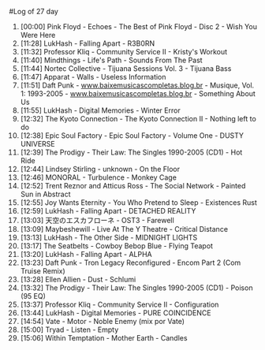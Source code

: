 #Log of 27 day

1. [00:00] Pink Floyd - Echoes - The Best of Pink Floyd - Disc 2 - Wish You Were Here
1. [11:28] LukHash - Falling Apart - R3B0RN
1. [11:32] Professor Kliq - Community Service II - Kristy's Workout
1. [11:40] Mindthings - Life's Path - Sounds From The Past
1. [11:44] Nortec Collective - Tijuana Sessions Vol. 3 - Tijuana Bass
1. [11:47] Apparat - Walls - Useless Information
1. [11:51] Daft Punk - www.baixemusicascompletas.blog.br - Musique, Vol. 1: 1993-2005 - www.baixemusicascompletas.blog.br - Something About Us
1. [11:55] LukHash - Digital Memories - Winter Error
1. [12:32] The Kyoto Connection - The Kyoto Connection II - Nothing left to do
1. [12:38] Epic Soul Factory - Epic Soul Factory - Volume One - DUSTY UNIVERSE
1. [12:39] The Prodigy - Their Law: The Singles 1990-2005 (CD1) - Hot Ride
1. [12:44] Lindsey Stirling - unknown - On the Floor
1. [12:46] MONORAL - Turbulence - Monkey Cage
1. [12:52] Trent Reznor and Atticus Ross - The Social Network - Painted Sun in Abstract
1. [12:55] Joy Wants Eternity - You Who Pretend to Sleep - Existences Rust
1. [12:59] LukHash - Falling Apart - DETACHED REALITY
1. [13:03] 天空のエスカフローネ - OST3 - Farewell
1. [13:09] Maybeshewill - Live At The Y Theatre - Critical Distance
1. [13:13] LukHash - The Other Side - MIDNIGHT LIGHTS
1. [13:17] The Seatbelts - Cowboy Bebop Blue - Flying Teapot
1. [13:20] LukHash - Falling Apart - ALPHA
1. [13:23] Daft Punk - Tron Legacy Reconfigured - Encom Part 2 (Com Truise Remix)
1. [13:28] Ellen Allien - Dust - Schlumi
1. [13:32] The Prodigy - Their Law: The Singles 1990-2005 (CD1) - Poison (95 EQ)
1. [13:37] Professor Kliq - Community Service II - Configuration
1. [13:44] LukHash - Digital Memories - PURE COINCIDENCE
1. [14:54] Vate - Motor - Noble Enemy (mix por Vate)
1. [15:00] Tryad - Listen - Empty
1. [15:06] Within Temptation - Mother Earth - Candles
